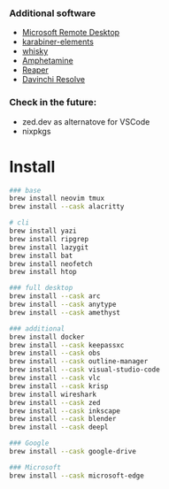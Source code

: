 ### Additional software
- [Microsoft Remote Desktop](https://apps.apple.com/us/app/microsoft-remote-desktop/id1295203466?mt=12)
- [karabiner-elements](https://karabiner-elements.pqrs.org/)  
- [whisky](https://getwhisky.app)
- [Amphetamine](https://apps.apple.com/ge/app/amphetamine/id937984704?mt=12)
- [Reaper](https://www.reaper.fm/)
- [Davinchi Resolve](https://www.blackmagicdesign.com/products/davinciresolve)

### Check in the future:
- zed.dev as alternatove for VSCode
- nixpkgs

# Install
```bash
### base
brew install neovim tmux
brew install --cask alacritty

# cli
brew install yazi
brew install ripgrep
brew install lazygit
brew install bat
brew install neofetch
brew install htop

### full desktop
brew install --cask arc
brew install --cask anytype
brew install --cask amethyst

### additional
brew install docker
brew install --cask keepassxc
brew install --cask obs
brew install --cask outline-manager
brew install --cask visual-studio-code
brew install --cask vlc
brew install --cask krisp
brew install wireshark
brew install --cask zed
brew install --cask inkscape
brew install --cask blender
brew install --cask deepl

### Google
brew install --cask google-drive

### Microsoft
brew install --cask microsoft-edge
```
